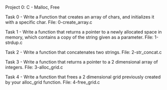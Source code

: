 Project 0: C - Malloc, Free

Task 0 - Write a Function that creates an array of chars, and initializes it with a specific char.
File: 0-create_array.c

Task 1 - Write a function that returns a pointer to a newly allocated space in memory, which contains a copy of the string given as a parameter.
File: 1-strdup.c

Task 2 - Write a function that concatenates two strings.
File: 2-str_concat.c

Task 3 - Write a function that returns a pointer to a 2 dimensional array of integers.
File: 3-alloc_grid.c

Task 4 - Write a function that frees a 2 dimensional grid previously created by your alloc_grid function.
File: 4-free_grid.c